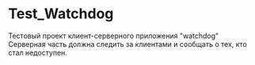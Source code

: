 # Test_Watchdog
Тестовый проект клиент-серверного приложения "watchdog"
Серверная часть должна следить за клиентами и сообщать о тех, кто стал недоступен.
